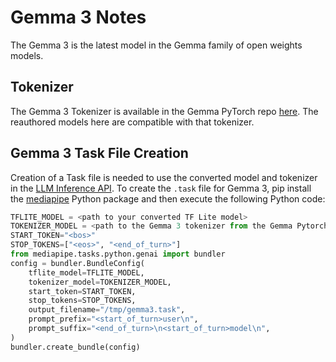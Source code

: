 # Gemma 3 Notes

The Gemma 3 is the latest model in the Gemma family of open weights models.

## Tokenizer

The Gemma 3 Tokenizer is available in the Gemma PyTorch repo [here](https://github.com/google/gemma_pytorch). The reauthored models here are compatible with that tokenizer.

## Gemma 3 Task File Creation

Creation of a Task file is needed to use the converted model and tokenizer in the [LLM Inference API](https://ai.google.dev/edge/mediapipe/solutions/genai/llm_inference). To create the `.task` file for Gemma 3, pip install the [mediapipe](https://pypi.org/project/mediapipe/) Python package and then execute the following Python code:

```python
TFLITE_MODEL = <path to your converted TF Lite model>
TOKENIZER_MODEL = <path to the Gemma 3 tokenizer from the Gemma Pytorch repo>
START_TOKEN="<bos>"
STOP_TOKENS=["<eos>", "<end_of_turn>"]
from mediapipe.tasks.python.genai import bundler
config = bundler.BundleConfig(
    tflite_model=TFLITE_MODEL,
    tokenizer_model=TOKENIZER_MODEL,
    start_token=START_TOKEN,
    stop_tokens=STOP_TOKENS,
    output_filename="/tmp/gemma3.task",
    prompt_prefix="<start_of_turn>user\n",
    prompt_suffix="<end_of_turn>\n<start_of_turn>model\n",
)
bundler.create_bundle(config)
```
